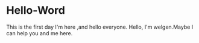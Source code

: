 # Hello-Word
This is the first day I'm here ,and hello everyone.
Hello, I'm welgen.Maybe I can help you and me here.
